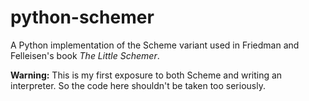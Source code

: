 python-schemer
==============

A Python implementation of the Scheme variant used in Friedman and Felleisen's book *The Little Schemer*.

**Warning:**
This is my first exposure to both Scheme and writing an interpreter.
So the code here shouldn't be taken too seriously.
